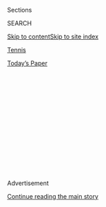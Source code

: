 <div id="app">

<div>

<div>

<div>

<div class="NYTAppHideMasthead css-1q2w90k e1suatyy0">

<div class="section css-ui9rw0 e1suatyy2">

<div class="css-eph4ug er09x8g0">

<div class="css-6n7j50">

</div>

<span class="css-1dv1kvn">Sections</span>

<div class="css-10488qs">

<span class="css-1dv1kvn">SEARCH</span>

</div>

[Skip to content](#site-content)[Skip to site
index](#site-index)

</div>

<div id="masthead-section-label" class="css-1wr3we4 eaxe0e00">

[Tennis](https://www.nytimes3xbfgragh.onion/section/sports/tennis)

</div>

<div class="css-10698na e1huz5gh0">

</div>

</div>

<div id="masthead-bar-one" class="section hasLinks css-15hmgas e1csuq9d3">

<div class="css-uqyvli e1csuq9d0">

</div>

<div class="css-1uqjmks e1csuq9d1">

</div>

<div class="css-9e9ivx">

[](https://myaccount.nytimes3xbfgragh.onion/auth/login?response_type=cookie&client_id=vi)

</div>

<div class="css-1bvtpon e1csuq9d2">

[Today’s
Paper](https://www.nytimes3xbfgragh.onion/section/todayspaper)

</div>

</div>

</div>

</div>

<div data-aria-hidden="false">

<div id="site-content" data-role="main">

<div>

<div class="css-1aor85t" style="opacity:0.000000001;z-index:-1;visibility:hidden">

<div class="css-1hqnpie">

<div class="css-epjblv">

<span class="css-17xtcya">[Tennis](/section/sports/tennis)</span><span class="css-x15j1o">|</span><span class="css-fwqvlz">With
Simona Halep Out, U.S. Open Field Is Missing Many Top
Women</span>

</div>

<div class="css-k008qs">

<div class="css-1iwv8en">

<span class="css-18z7m18"></span>

<div>

</div>

</div>

<span class="css-1n6z4y">https://nyti.ms/324LAF3</span>

<div class="css-1705lsu">

<div class="css-4xjgmj">

<div class="css-4skfbu" data-role="toolbar" data-aria-label="Social Media Share buttons, Save button, and Comments Panel with current comment count" data-testid="share-tools">

  - 
  - 
  - 
  - 
    
    <div class="css-6n7j50">
    
    </div>

  - 

</div>

</div>

</div>

</div>

</div>

</div>

<div class="css-13pd83m">

</div>

<div id="top-wrapper" class="css-1sy8kpn">

<div id="top-slug" class="css-l9onyx">

Advertisement

</div>

[Continue reading the main
story](#after-top)

<div class="ad top-wrapper" style="text-align:center;height:100%;display:block;min-height:250px">

<div id="top" class="place-ad" data-position="top" data-size-key="top">

</div>

</div>

<div id="after-top">

</div>

</div>

<div>

<div id="sponsor-wrapper" class="css-1hyfx7x">

<div id="sponsor-slug" class="css-19vbshk">

Supported by

</div>

[Continue reading the main
story](#after-sponsor)

<div id="sponsor" class="ad sponsor-wrapper" style="text-align:center;height:100%;display:block">

</div>

<div id="after-sponsor">

</div>

</div>

<div class="css-186x18t">

</div>

<div class="css-1vkm6nb ehdk2mb0">

# With Simona Halep Out, U.S. Open Field Is Missing Many Top Women

</div>

Serena Williams, Naomi Osaka and Sofia Kenin remain, giving the New York
event plenty of star power and interesting story lines.

<div class="css-79elbk" data-testid="photoviewer-wrapper">

<div class="css-z3e15g" data-testid="photoviewer-wrapper-hidden">

</div>

<div class="css-1a48zt4 ehw59r15" data-testid="photoviewer-children">

![<span class="css-16f3y1r e13ogyst0" data-aria-hidden="true">Without
Simona Halep in the field, the women’s singles tournament at the United
States Open will be missing six of the top eight players in
tennis.</span><span class="css-cnj6d5 e1z0qqy90" itemprop="copyrightHolder"><span class="css-1ly73wi e1tej78p0">Credit...</span><span><span>Getty
Images/Getty
Images</span></span></span>](https://static01.graylady3jvrrxbe.onion/images/2020/08/17/sports/17usopen-women/merlin_175782921_264d97a8-90f2-4200-838c-f3e24c2c74f6-articleLarge.jpg?quality=75&auto=webp&disable=upscale)

</div>

</div>

<div class="css-18e8msd">

<div class="css-vp77d3 epjyd6m0">

<div class="css-hus3qt ey68jwv0" data-aria-hidden="true">

[![Christopher
Clarey](https://static01.graylady3jvrrxbe.onion/images/2018/09/10/multimedia/author-christopher-clarey/author-christopher-clarey-thumbLarge.png
"Christopher Clarey")](https://www.nytimes3xbfgragh.onion/by/christopher-clarey)

</div>

<div class="css-1baulvz">

By [<span class="css-1baulvz last-byline" itemprop="name">Christopher
Clarey</span>](https://www.nytimes3xbfgragh.onion/by/christopher-clarey)

</div>

</div>

  - Aug. 17,
    2020

  - 
    
    <div class="css-4xjgmj">
    
    <div class="css-d8bdto" data-role="toolbar" data-aria-label="Social Media Share buttons, Save button, and Comments Panel with current comment count" data-testid="share-tools">
    
      - 
      - 
      - 
      - 
        
        <div class="css-6n7j50">
        
        </div>
    
      - 
    
    </div>
    
    </div>

</div>

</div>

<div class="section meteredContent css-1r7ky0e" name="articleBody" itemprop="articleBody">

<div class="css-1fanzo5 StoryBodyCompanionColumn">

<div class="css-53u6y8">

This will be the most unusual United States Open in history, with no
spectators, an all-but-empty Arthur Ashe Stadium and players following
extensive health and safety guidelines because of the coronavirus
pandemic.

The tournament will also have the weakest women’s field in its history
in terms of top 10 players. The latest blow came Monday when
second-ranked Simona Halep withdrew, confirming what she had been
suggesting for more than a month.

“After weighing up all the factors involved and with the exceptional
circumstances in which we are living, I have decided that I will not
travel to New York to play the U.S. Open,” [she said on social
media](https://twitter.com/Simona_Halep/status/1295329524813639681). “I
always said I would put my health at the heart of my decision and
therefore prefer to stay and train in Europe.”

That has become a tennis refrain this summer as leading players have
continued to withdraw despite New York’s low rate of infections and
event organizers’ considerable efforts to create a strictly monitored
environment for players and their teams.

</div>

</div>

<div class="css-1fanzo5 StoryBodyCompanionColumn">

<div class="css-53u6y8">

“I know the U.S.T.A. and WTA have worked tirelessly to put on a safe
event,” Halep said, referring to the United States Tennis Association
and the women’s tour.

Nonetheless, six of the top eight women are now out: No. 1 Ashleigh
Barty of Australia, No. 2 Halep of Romania, No. 5. Elina Svitolina of
Ukraine, No. 6 Bianca Andreescu of Canada, No. 7 Kiki Bertens of the
Netherlands and No. 8 Belinda Bencic of Switzerland.

That leaves the tournament without three of the four reigning Grand Slam
women’s singles champions: Barty won last year’s French Open, Halep last
year’s Wimbledon and Andreescu last year’s U.S. Open. Fourth-ranked
Sofia Kenin, an American who was the surprise winner of this year’s
Australian Open, is the only reigning Grand Slam singles champion in the
field.

But the women’s tournament is hardly without major star power or major
story lines. Serena Williams, 38, is still aiming for a record-tying
24th major singles title at a tournament where she has experienced major
swings through the decades.

Ranked ninth, she will now be among the top four seeds. Karolina
Pliskova of the Czech Republic will be seeded at No. 1, Kenin at No. 2,
Williams at No. 3 and Naomi Osaka of Japan (but based in the United
States) at No. 4.

</div>

</div>

<div class="css-1fanzo5 StoryBodyCompanionColumn">

<div class="css-53u6y8">

“I think the biggest hit to the tournament would be Serena not playing,”
said Tracy Austin, a two-time U.S. Open women’s champion who is now a
Tennis Channel analyst. “With Serena, you still have the biggest story
line with her going for
24.”

<div id="NYT_MAIN_CONTENT_2_REGION" class="css-9tf9ac">

<div>

<div id="styln-prism-freeform-1595872471455" class="section interactive-content interactive-size-medium css-1ftcdic">

<div class="css-17ih8de interactive-body">

<div id="prism-freeform-block-90050" class="css-19mumt8" data-role="complementary" data-storyline="The Coronavirus Outbreak" data-truncated="false" tabindex="0">

<div class="css-a8d9oz">

<div>

### The Coronavirus Outbreak

#### Sports and the Virus

Updated Aug. 20, 2020

Here’s what’s happening as the world of sports slowly comes back to
life:

  -   - While live sports are back, spectators are not in most cases.
        [Readers](https://www.nytimes3xbfgragh.onion/2020/08/19/sports/empty-stadiums-live-fans.html?action=click&pgtype=Article&state=default&region=MAIN_CONTENT_2&context=storylines_keepup)
        comment on what they were missing as fans in the stands.
      - The Canadian Football League [became the latest
        casualty](https://www.nytimes3xbfgragh.onion/2020/08/18/sports/cfl-season-canceled.html?action=click&pgtype=Article&state=default&region=MAIN_CONTENT_2&context=storylines_keepup)
        of the pandemic, canceling its 2020 season after repeated
        efforts to play an abbreviated schedule fell through.
      - The United States Open tennis tournament will have the weakest
        women’s field in its history after second-ranked [Simona Halep
        withdrew](https://www.nytimes3xbfgragh.onion/2020/08/17/sports/tennis/us-open-women.html?action=click&pgtype=Article&state=default&region=MAIN_CONTENT_2&context=storylines_keepup).

<div id="styln-survey-component-90050" class="styln-survey-component">

</div>

</div>

</div>

</div>

</div>

</div>

</div>

</div>

Women’s tennis is particularly deep and egalitarian at the moment.
Plenty of established threats are still in the field, including
Pliskova, Osaka, Petra Kvitova and the resurgent Garbiñe Muguruza, the
powerful Spaniard who lost to Kenin in this year’s Australian Open
final. There are also new threats like Kenin and 16-year-old Coco Gauff.

But there is no ignoring reality, either.

“This definitely has to be the weakest U.S. Open of the Open era,”
Austin said, referring to 1968, when professionals were allowed to play
the Grand Slam events, and afterward. “There might have been some
Australian Opens and French Opens that were not as well attended, but
that was obviously not because of the pandemic. It was because not
everyone was playing them at the time. I think the Halep withdrawal is a
particularly tough one. But I think the U.S.T.A. is doing the best they
can in a difficult situation.”

In total, 19 of the current top 100 women have withdrawn, and more
attrition is possible in the days ahead with a former No. 1, Angelique
Kerber, among the undecided.

Some stars will be absent because of injury, including Andreescu, who
has been out since October with a knee injury and recently injured a
foot.

But the vast majority of absentees have concerns about traveling during
the pandemic or about managing a dense tournament schedule that, after a
five-month hiatus, has packed two Grand Slam tournaments into a six-week
period.

The U.S. Open is set to run on hardcourts in New York from Aug. 31 to
Sept. 13, with the French Open to follow on clay in Paris from Sept. 27
to Oct. 11 after being postponed from its original dates in late May and
early June.

</div>

</div>

<div class="css-1fanzo5 StoryBodyCompanionColumn">

<div class="css-53u6y8">

The prospect of quickly changing continents and surfaces has led to some
players prioritizing the clay-court circuit, including Bertens and, in
the men’s game, Rafael Nadal.

The U.S. Open men’s tournament has certainly taken major hits as well.
Nadal is ranked No. 2 and is the reigning U.S. Open men’s champion. Gaël
Monfils, the acrobatic Frenchman ranked No. 9, has also withdrawn, along
with Stan Wawrinka, the 2016 U.S. Open men’s champion who is playing in
a minor league Challenger event in Prague this week rather than
traveling to the United States.

Roger Federer, a five-time U.S. Open champion ranked No. 4, is also out,
but would most likely have missed the event even without the pandemic.
He has announced that he is out for the rest of the season as he
recovers from his second knee surgery of 2020.

Still, at this stage, only three of the top 10 men and nine of the top
100 are missing from the U.S. Open field. No. 1 Novak Djokovic, winner
of five of the last seven Grand Slam singles titles and 17 over all, has
arrived in New York and trained in Ashe Stadium. Ahead of the U.S. Open,
he plans to play the Western & Southern Open, which begins on Saturday
and has been moved to New York from Mason, Ohio, to create a
two-tournament bubble.

It is unclear why more of the leading European men have decided to play
in New York than the leading European women.

“I don’t think it has anything to do with being men or women,” said Sven
Groeneveld, who has coached the former women’s No. 1s Maria Sharapova
and Ana Ivanovic and is in New York coaching a Japanese men’s player,
Taro Daniel. “I think it comes down to personal reasons and individual
decisions.”

</div>

</div>

<div>

</div>

</div>

<div>

</div>

<div>

</div>

<div>

</div>

<div>

<div id="bottom-wrapper" class="css-1ede5it">

<div id="bottom-slug" class="css-l9onyx">

Advertisement

</div>

[Continue reading the main
story](#after-bottom)

<div id="bottom" class="ad bottom-wrapper" style="text-align:center;height:100%;display:block;min-height:90px">

</div>

<div id="after-bottom">

</div>

</div>

</div>

</div>

</div>

## Site Index

<div>

</div>

## Site Information Navigation

  - [© <span>2020</span> <span>The New York Times
    Company</span>](https://help.nytimes3xbfgragh.onion/hc/en-us/articles/115014792127-Copyright-notice)

<!-- end list -->

  - [NYTCo](https://www.nytco.com/)
  - [Contact
    Us](https://help.nytimes3xbfgragh.onion/hc/en-us/articles/115015385887-Contact-Us)
  - [Work with us](https://www.nytco.com/careers/)
  - [Advertise](https://nytmediakit.com/)
  - [T Brand Studio](http://www.tbrandstudio.com/)
  - [Your Ad
    Choices](https://www.nytimes3xbfgragh.onion/privacy/cookie-policy#how-do-i-manage-trackers)
  - [Privacy](https://www.nytimes3xbfgragh.onion/privacy)
  - [Terms of
    Service](https://help.nytimes3xbfgragh.onion/hc/en-us/articles/115014893428-Terms-of-service)
  - [Terms of
    Sale](https://help.nytimes3xbfgragh.onion/hc/en-us/articles/115014893968-Terms-of-sale)
  - [Site
    Map](https://spiderbites.nytimes3xbfgragh.onion)
  - [Help](https://help.nytimes3xbfgragh.onion/hc/en-us)
  - [Subscriptions](https://www.nytimes3xbfgragh.onion/subscription?campaignId=37WXW)

</div>

</div>

</div>

</div>
